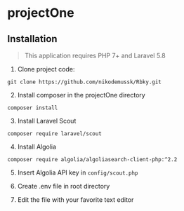 # projectOne

## Installation
>This application requires PHP 7+ and Laravel 5.8

1. Clone project code:
```
git clone https://github.com/nikodemussk/Rbky.git
```

2. Install composer in the projectOne directory
```
composer install
```

3. Install Laravel Scout
```
composer require laravel/scout
```

4. Install Algolia
```
composer require algolia/algoliasearch-client-php:^2.2
```

5. Insert Algolia API key in ```config/scout.php```

6. Create .env file in root directory

7. Edit the file with your favorite text editor
